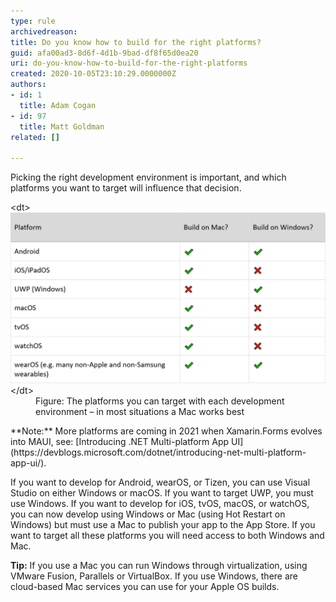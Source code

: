 ```yaml
---
type: rule
archivedreason: 
title: Do you know how to build for the right platforms?
guid: afa00ad3-8d6f-4d1b-9bad-df8f65d0ea20
uri: do-you-know-how-to-build-for-the-right-platforms
created: 2020-10-05T23:10:29.0000000Z
authors:
- id: 1
  title: Adam Cogan
- id: 97
  title: Matt Goldman
related: []

---
```


Picking the right development environment is important, and which platforms you want to target will influence that decision.

<!--endintro-->
<dl class="image">&lt;dt&gt;<img src="dev-environments.png" alt="dev-environments.png" style="width:750px;">&lt;/dt&gt;<dd>Figure: The platforms you can target with each development environment – in most situations a Mac works best</dd></dl>
**Note:** More platforms are coming in 2021 when Xamarin.Forms evolves into MAUI, see: [Introducing .NET Multi-platform App UI](https://devblogs.microsoft.com/dotnet/introducing-net-multi-platform-app-ui/).

If you want to develop for Android, wearOS, or Tizen, you can use Visual Studio on either Windows or macOS. If you want to target UWP, you must use Windows. If you want to develop for iOS, tvOS, macOS, or watchOS, you can now develop using Windows or Mac (using Hot Restart on Windows) but must use a Mac to publish your app to the App Store. If you want to target all these platforms you will need access to both Windows and Mac.

**Tip:** If you use a Mac you can run Windows through virtualization, using VMware Fusion, Parallels or VirtualBox. If you use Windows, there are cloud-based Mac services you can use for your Apple OS builds.

